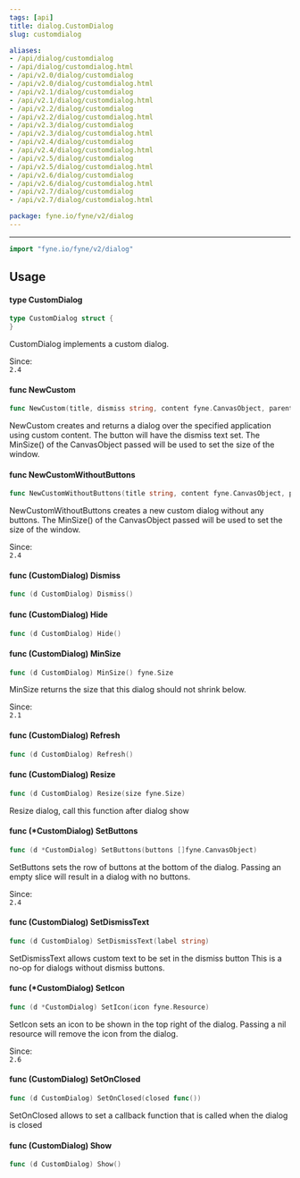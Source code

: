 ```yaml
---
tags: [api]
title: dialog.CustomDialog
slug: customdialog

aliases:
- /api/dialog/customdialog
- /api/dialog/customdialog.html
- /api/v2.0/dialog/customdialog
- /api/v2.0/dialog/customdialog.html
- /api/v2.1/dialog/customdialog
- /api/v2.1/dialog/customdialog.html
- /api/v2.2/dialog/customdialog
- /api/v2.2/dialog/customdialog.html
- /api/v2.3/dialog/customdialog
- /api/v2.3/dialog/customdialog.html
- /api/v2.4/dialog/customdialog
- /api/v2.4/dialog/customdialog.html
- /api/v2.5/dialog/customdialog
- /api/v2.5/dialog/customdialog.html
- /api/v2.6/dialog/customdialog
- /api/v2.6/dialog/customdialog.html
- /api/v2.7/dialog/customdialog
- /api/v2.7/dialog/customdialog.html

package: fyne.io/fyne/v2/dialog
---
```



---
```go
import "fyne.io/fyne/v2/dialog"
```

## Usage

#### type CustomDialog

```go
type CustomDialog struct {
}
```

CustomDialog implements a custom dialog.


<div class="since">Since: <code>
2.4</code></div>

#### func  NewCustom

```go
func NewCustom(title, dismiss string, content fyne.CanvasObject, parent fyne.Window) *CustomDialog
```
NewCustom creates and returns a dialog over the specified application using custom content. The button will have the dismiss text set. The MinSize() of the CanvasObject passed will be used to set the size of the window.

#### func  NewCustomWithoutButtons

```go
func NewCustomWithoutButtons(title string, content fyne.CanvasObject, parent fyne.Window) *CustomDialog
```
NewCustomWithoutButtons creates a new custom dialog without any buttons. The MinSize() of the CanvasObject passed will be used to set the size of the window.


<div class="since">Since: <code>
2.4</code></div>

#### func (CustomDialog) Dismiss

```go
func (d CustomDialog) Dismiss()
```

#### func (CustomDialog) Hide

```go
func (d CustomDialog) Hide()
```

#### func (CustomDialog) MinSize

```go
func (d CustomDialog) MinSize() fyne.Size
```
MinSize returns the size that this dialog should not shrink below.


<div class="since">Since: <code>
2.1</code></div>

#### func (CustomDialog) Refresh

```go
func (d CustomDialog) Refresh()
```

#### func (CustomDialog) Resize

```go
func (d CustomDialog) Resize(size fyne.Size)
```
Resize dialog, call this function after dialog show

#### func (*CustomDialog) SetButtons

```go
func (d *CustomDialog) SetButtons(buttons []fyne.CanvasObject)
```
SetButtons sets the row of buttons at the bottom of the dialog. Passing an empty slice will result in a dialog with no buttons.


<div class="since">Since: <code>
2.4</code></div>

#### func (CustomDialog) SetDismissText

```go
func (d CustomDialog) SetDismissText(label string)
```
SetDismissText allows custom text to be set in the dismiss button This is a no-op for dialogs without dismiss buttons.

#### func (*CustomDialog) SetIcon

```go
func (d *CustomDialog) SetIcon(icon fyne.Resource)
```
SetIcon sets an icon to be shown in the top right of the dialog. Passing a nil resource will remove the icon from the dialog.


<div class="since">Since: <code>
2.6</code></div>

#### func (CustomDialog) SetOnClosed

```go
func (d CustomDialog) SetOnClosed(closed func())
```
SetOnClosed allows to set a callback function that is called when the dialog is closed

#### func (CustomDialog) Show

```go
func (d CustomDialog) Show()
```
